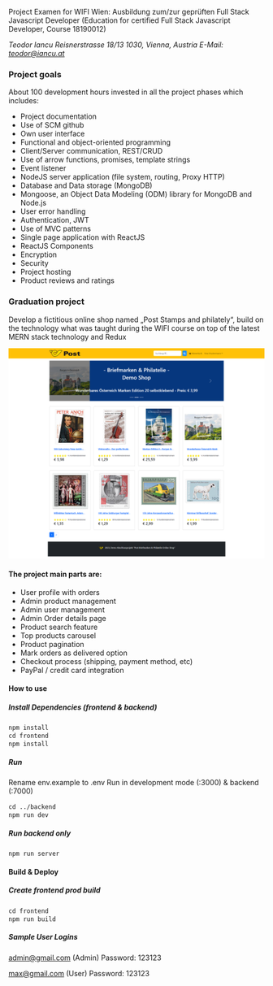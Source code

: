 Project Examen for WIFI Wien: Ausbildung zum/zur geprüften Full Stack Javascript Developer  (Education for certified Full Stack Javascript Developer, Course 18190012)

*Teodor Iancu
Reisnerstrasse 18/13
1030, Vienna, Austria
E-Mail: teodor@iancu.at*

### Project goals
About 100 development hours invested in all the project phases which includes:
- Project documentation
- Use of SCM github
- Own user interface
- Functional and object-oriented programming
- Client/Server communication, REST/CRUD
- Use of arrow functions, promises, template strings
- Event listener
- NodeJS server application (file system, routing, Proxy HTTP)
- Database and Data storage (MongoDB)
- Mongoose, an Object Data Modeling (ODM) library for MongoDB and Node.js
- User error handling
- Authentication, JWT
- Use of MVC patterns
- Single page application with ReactJS
- ReactJS Components
- Encryption
- Security
- Project hosting
- Product reviews and ratings

### Graduation project
Develop a fictitious online shop named „Post Stamps and philately“, build on the technology what was taught during the WIFI course on top of the latest MERN stack technology and Redux

![Post Stamps and philately!](./frontend/src/assets/PostOnlineShop.png "Post Stamps and philately")

#### The project main parts are:

- User profile with orders
- Admin product management
- Admin user management
- Admin Order details page
- Product search feature
- Top products carousel
- Product pagination
- Mark orders as delivered option
- Checkout process (shipping, payment method, etc)
- PayPal / credit card integration

#### How to use
##### Install Dependencies (frontend & backend)
```
npm install
cd frontend
npm install
```

##### Run
Rename env.example to .env
Run in development mode (:3000) & backend (:7000)

```
cd ../backend
npm run dev
```

##### Run backend only
```
npm run server
```

#### Build & Deploy

##### Create frontend prod build
```
cd frontend
npm run build
```
##### Sample User Logins
admin@gmail.com (Admin) 
Password: 123123

max@gmail.com (User)
Password: 123123
